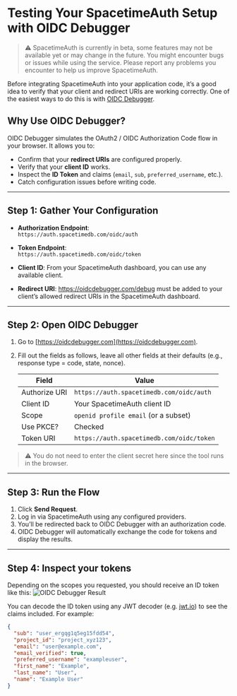# Testing Your SpacetimeAuth Setup with OIDC Debugger

> ⚠️ SpacetimeAuth is currently in beta, some features may not be available yet or may change in the future. You might encounter bugs or issues while using the service. Please report any problems you encounter to help us improve SpacetimeAuth.

Before integrating SpacetimeAuth into your application code, it’s a good idea
to verify that your client and redirect URIs are working correctly. One of the
easiest ways to do this is with [OIDC Debugger](https://oidcdebugger.com).

## Why Use OIDC Debugger?

OIDC Debugger simulates the OAuth2 / OIDC Authorization Code flow in your browser.
It allows you to:

- Confirm that your **redirect URIs** are configured properly.
- Verify that your **client ID** works.
- Inspect the **ID Token** and claims (`email`, `sub`, `preferred_username`, etc.).
- Catch configuration issues before writing code.

---

## Step 1: Gather Your Configuration

- **Authorization Endpoint**:  
  `https://auth.spacetimedb.com/oidc/auth`

- **Token Endpoint**:  
  `https://auth.spacetimedb.com/oidc/token`

- **Client ID**: From your SpacetimeAuth dashboard, you can use any available client.
- **Redirect URI**: <https://oidcdebugger.com/debug> must be added to your
  client’s allowed redirect URIs in the SpacetimeAuth dashboard.

---

## Step 2: Open OIDC Debugger

1. Go to [https://oidcdebugger.com](https://oidcdebugger.com).
2. Fill out the fields as follows, leave all other fields at their defaults
   (e.g., response type = code, state, nonce).

   | Field         | Value                                     |
   | ------------- | ----------------------------------------- |
   | Authorize URI | `https://auth.spacetimedb.com/oidc/auth`  |
   | Client ID     | Your SpacetimeAuth client ID              |
   | Scope         | `openid profile email` (or a subset)      |
   | Use PKCE?     | Checked                                   |
   | Token URI     | `https://auth.spacetimedb.com/oidc/token` |

> ⚠️ You do not need to enter the client secret here since the tool runs in the browser.

---

## Step 3: Run the Flow

1. Click **Send Request**.
2. Log in via SpacetimeAuth using any configured providers.
3. You’ll be redirected back to OIDC Debugger with an authorization code.
4. OIDC Debugger will automatically exchange the code for tokens and display the
   results.

---

## Step 4: Inspect your tokens

Depending on the scopes you requested, you should receive an ID token like this:
![OIDC Debugger Result](./oidc-debugger-result.png)

You can decode the ID token using any JWT decoder (e.g. [jwt.io](https://jwt.io/))
to see the claims included. For example:

```json
{
  "sub": "user_ergqg1q5eg15fdd54",
  "project_id": "project_xyz123",
  "email": "user@example.com",
  "email_verified": true,
  "preferred_username": "exampleuser",
  "first_name": "Example",
  "last_name": "User",
  "name": "Example User"
}
```
